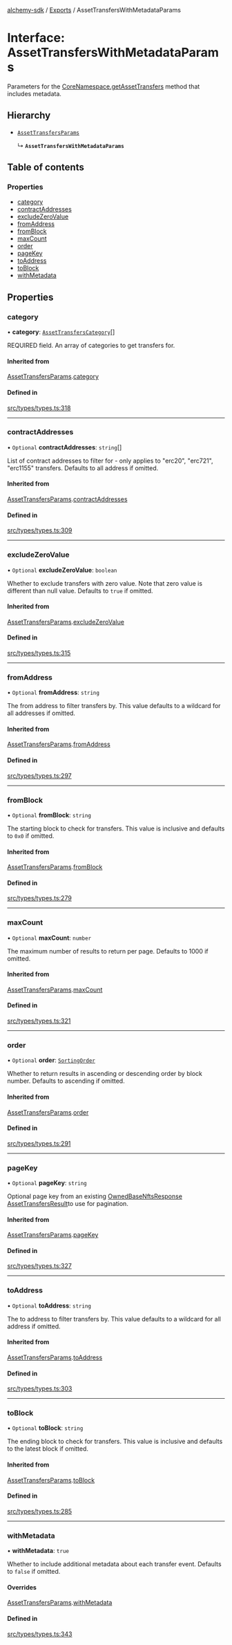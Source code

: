[alchemy-sdk](../README.md) / [Exports](../modules.md) / AssetTransfersWithMetadataParams

# Interface: AssetTransfersWithMetadataParams

Parameters for the [CoreNamespace.getAssetTransfers](../classes/CoreNamespace.md#getassettransfers) method that
includes metadata.

## Hierarchy

- [`AssetTransfersParams`](AssetTransfersParams.md)

  ↳ **`AssetTransfersWithMetadataParams`**

## Table of contents

### Properties

- [category](AssetTransfersWithMetadataParams.md#category)
- [contractAddresses](AssetTransfersWithMetadataParams.md#contractaddresses)
- [excludeZeroValue](AssetTransfersWithMetadataParams.md#excludezerovalue)
- [fromAddress](AssetTransfersWithMetadataParams.md#fromaddress)
- [fromBlock](AssetTransfersWithMetadataParams.md#fromblock)
- [maxCount](AssetTransfersWithMetadataParams.md#maxcount)
- [order](AssetTransfersWithMetadataParams.md#order)
- [pageKey](AssetTransfersWithMetadataParams.md#pagekey)
- [toAddress](AssetTransfersWithMetadataParams.md#toaddress)
- [toBlock](AssetTransfersWithMetadataParams.md#toblock)
- [withMetadata](AssetTransfersWithMetadataParams.md#withmetadata)

## Properties

### category

• **category**: [`AssetTransfersCategory`](../enums/AssetTransfersCategory.md)[]

REQUIRED field. An array of categories to get transfers for.

#### Inherited from

[AssetTransfersParams](AssetTransfersParams.md).[category](AssetTransfersParams.md#category)

#### Defined in

[src/types/types.ts:318](https://github.com/alchemyplatform/alchemy-sdk-js/blob/5cfa150/src/types/types.ts#L318)

___

### contractAddresses

• `Optional` **contractAddresses**: `string`[]

List of contract addresses to filter for - only applies to "erc20",
"erc721", "erc1155" transfers. Defaults to all address if omitted.

#### Inherited from

[AssetTransfersParams](AssetTransfersParams.md).[contractAddresses](AssetTransfersParams.md#contractaddresses)

#### Defined in

[src/types/types.ts:309](https://github.com/alchemyplatform/alchemy-sdk-js/blob/5cfa150/src/types/types.ts#L309)

___

### excludeZeroValue

• `Optional` **excludeZeroValue**: `boolean`

Whether to exclude transfers with zero value. Note that zero value is
different than null value. Defaults to `true` if omitted.

#### Inherited from

[AssetTransfersParams](AssetTransfersParams.md).[excludeZeroValue](AssetTransfersParams.md#excludezerovalue)

#### Defined in

[src/types/types.ts:315](https://github.com/alchemyplatform/alchemy-sdk-js/blob/5cfa150/src/types/types.ts#L315)

___

### fromAddress

• `Optional` **fromAddress**: `string`

The from address to filter transfers by. This value defaults to a wildcard
for all addresses if omitted.

#### Inherited from

[AssetTransfersParams](AssetTransfersParams.md).[fromAddress](AssetTransfersParams.md#fromaddress)

#### Defined in

[src/types/types.ts:297](https://github.com/alchemyplatform/alchemy-sdk-js/blob/5cfa150/src/types/types.ts#L297)

___

### fromBlock

• `Optional` **fromBlock**: `string`

The starting block to check for transfers. This value is inclusive and
defaults to `0x0` if omitted.

#### Inherited from

[AssetTransfersParams](AssetTransfersParams.md).[fromBlock](AssetTransfersParams.md#fromblock)

#### Defined in

[src/types/types.ts:279](https://github.com/alchemyplatform/alchemy-sdk-js/blob/5cfa150/src/types/types.ts#L279)

___

### maxCount

• `Optional` **maxCount**: `number`

The maximum number of results to return per page. Defaults to 1000 if omitted.

#### Inherited from

[AssetTransfersParams](AssetTransfersParams.md).[maxCount](AssetTransfersParams.md#maxcount)

#### Defined in

[src/types/types.ts:321](https://github.com/alchemyplatform/alchemy-sdk-js/blob/5cfa150/src/types/types.ts#L321)

___

### order

• `Optional` **order**: [`SortingOrder`](../enums/SortingOrder.md)

Whether to return results in ascending or descending order by block number.
Defaults to ascending if omitted.

#### Inherited from

[AssetTransfersParams](AssetTransfersParams.md).[order](AssetTransfersParams.md#order)

#### Defined in

[src/types/types.ts:291](https://github.com/alchemyplatform/alchemy-sdk-js/blob/5cfa150/src/types/types.ts#L291)

___

### pageKey

• `Optional` **pageKey**: `string`

Optional page key from an existing [OwnedBaseNftsResponse](OwnedBaseNftsResponse.md)
[AssetTransfersResult](AssetTransfersResult.md)to use for pagination.

#### Inherited from

[AssetTransfersParams](AssetTransfersParams.md).[pageKey](AssetTransfersParams.md#pagekey)

#### Defined in

[src/types/types.ts:327](https://github.com/alchemyplatform/alchemy-sdk-js/blob/5cfa150/src/types/types.ts#L327)

___

### toAddress

• `Optional` **toAddress**: `string`

The to address to filter transfers by. This value defaults to a wildcard
for all address if omitted.

#### Inherited from

[AssetTransfersParams](AssetTransfersParams.md).[toAddress](AssetTransfersParams.md#toaddress)

#### Defined in

[src/types/types.ts:303](https://github.com/alchemyplatform/alchemy-sdk-js/blob/5cfa150/src/types/types.ts#L303)

___

### toBlock

• `Optional` **toBlock**: `string`

The ending block to check for transfers. This value is inclusive and
defaults to the latest block if omitted.

#### Inherited from

[AssetTransfersParams](AssetTransfersParams.md).[toBlock](AssetTransfersParams.md#toblock)

#### Defined in

[src/types/types.ts:285](https://github.com/alchemyplatform/alchemy-sdk-js/blob/5cfa150/src/types/types.ts#L285)

___

### withMetadata

• **withMetadata**: ``true``

Whether to include additional metadata about each transfer event. Defaults
to `false` if omitted.

#### Overrides

[AssetTransfersParams](AssetTransfersParams.md).[withMetadata](AssetTransfersParams.md#withmetadata)

#### Defined in

[src/types/types.ts:343](https://github.com/alchemyplatform/alchemy-sdk-js/blob/5cfa150/src/types/types.ts#L343)
